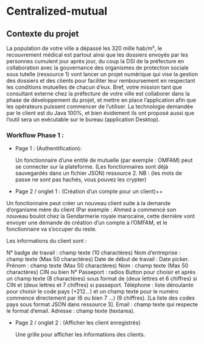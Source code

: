 # Centralized-mutual

## Contexte du projet
  La population de votre ville a dépassé les 320 mille hab/m², le recouvrement médical est partout ainsi que les dossiers envoyés par les personnes cumulent jour après jour, du coup la DSI de la préfecture en collaboration avec la gouvernance des organismes de protection sociale sous tutelle (ressource 1) vont lancer un projet numérique qui vise la gestion des dossiers et des clients pour faciliter leur remboursement en respectant les conditions mutuelles de chacun d’eux.
  Bref, votre mission tant que consultant externe chez la préfecture de votre ville est collaborer dans la phase de développement du projet, et mettre en place l’application afin que les opérateurs puissent commencer de l’utiliser. La technologie demandée par le client est du Java 100%, et bien évidement ils ont proposé aussi que l’outil sera un exécutable sur le bureau (application Desktop).



### Workflow Phase 1 :

* Page 1 : (Authentification):

  Un fonctionnaire d’une entité de mutuelle (par exemple : OMFAM) peut se connecter sur la plateforme. (Les fonctionnaires sont déjà sauvegardés dans un fichier JSON) ressource 2. NB : (les mots de passe ne sont pas hachés, vous pouvez les crypter)



* Page 2 / onglet 1 : (Création d’un compte pour un client)++

Un fonctionnaire peut créer un nouveau client suite à la demande d’organisme mère du client (Par exemple : Ahmed a commencé son nouveau boulot chez la Gendarmerie royale marocaine, cette dernière vont envoyer une demande de création d’un compte à l’OMFAM, et le fonctionnaire va s’occuper du reste.



Les informations du client sont :

  N° badge de travail : champ texte (10 charactères)
  Nom d’entreprise : champ texte (Max 50 charactères)
  Date de début de travail : Date picker.
  Prénom : champ texte (Max 50 charactères)
  Nom : champ texte (Max 50 charactères)
  CIN ou bien N° Passeport : radios Button pour choisir et après un champ texte (8 charactères) sous format de (deux lettres et 6 chiffres) si CIN et (deux lettres et 7 chiffres) si passeport.
  Téléphone : liste déroulante pour choisir le code pays (+212…) et un champ texte pour le numéro commence directement par (6 ou bien 7 …) (9 chiffres). [La liste des codes pays sous format JSON dans ressource 3].
  Email : champ texte qui respecte le format d’email.
  Adresse : champ texte (textarea).
  
 
* Page 2 / onglet 2 : (Afficher les client enregistrés)

  Une grille pour afficher les informations des clients.
